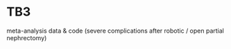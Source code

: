 # TB3
meta-analysis data &amp; code (severe complications after robotic / open partial nephrectomy)
